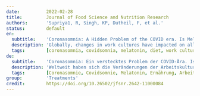 ```yaml
---
date:          2022-02-28
title:         Journal of Food Science and Nutrition Research
authors:       'Supriya1, R, Singh, KP, Dutheil, F, et al.'
status:        default
en:
  subtitle:    'Coronasomnia: A Hidden Problem of the COVID era. Is Melatonin a Potential Solution?'
  description: 'Globally, changes in work cultures have impacted on all life, and individuals have reported increased insomnia “Coronasomnia” as a result of COVID-19. Correct nutrition, in relation to micronutrient concentration, may have beneficial effects in controlling our biological sleep clocks. Specifically, melatonin supplementaions are being recommended for the COVID generation. However, there have been mixed reports regarding melatonin supplementation using high dosages for certain population groups, and there may be disadvantages in using melatonin as an exogenous supplement (oral tablet or injectable drug) in the long term. As a result, melatonin may not be suitable for all post COVID generations without further clinical trials. However, melatonin as a dietary supplement could have significant health benefits without causing any adverse effects. Therefore, the main aim of this opinion article is to highlight the challenges of “Coronasomnia” related to COVID 19, which has been overlooked. In addition, we highlight the research need for clinical trials on melatonin supplementation for inclusion in the diets of the COVID generation. Supplementation regimes using naturally occurring melatonin obtained from dietary sources will regulate central biological cycle naturally. Consequently, future research is needed to investigate whether melatonin containing foods are clinically beneficial to the COVID generation by increasing the bioavailability of melatonin using dietary supplementation. '
  tags:        [coronasomnia, covidsomnia, melatonin, diet, work culture]
de:
  subtitle:    'Coronasomnia: Ein verstecktes Problem der COVID-Ära. Ist Melatonin eine mögliche Lösung?'
  description: 'Weltweit haben sich die Veränderungen der Arbeitskulturen auf das gesamte Leben ausgewirkt, und Einzelpersonen haben über zunehmende Schlaflosigkeit "Coronasomnia" als Folge von COVID-19 berichtet. Die richtige Ernährung in Bezug auf die Mikronährstoffkonzentration kann sich günstig auf die Steuerung unserer biologischen Schlafrhythmen auswirken. Für die COVID-Generation werden insbesondere Melatoninpräparate empfohlen. Es gibt jedoch gemischte Berichte über die Einnahme von Melatonin-Supplementen in hohen Dosierungen für bestimmte Bevölkerungsgruppen, und es kann Nachteile haben, Melatonin als exogenes Supplement (orale Tablette oder injizierbares Medikament) langfristig zu verwenden. Daher ist Melatonin ohne weitere klinische Studien möglicherweise nicht für alle Generationen nach COVID geeignet. Melatonin als Nahrungsergänzungsmittel könnte jedoch einen erheblichen gesundheitlichen Nutzen haben, ohne dass es zu unerwünschten Wirkungen kommt. Daher besteht das Hauptziel dieses Meinungsartikels darin, die Herausforderungen der "Coronasomnie" im Zusammenhang mit COVID 19 hervorzuheben, die bisher übersehen wurden. Außerdem weisen wir auf den Forschungsbedarf für klinische Studien zur Melatonin-Supplementierung in der Ernährung der COVID-Generation hin. Ergänzungssysteme mit natürlich vorkommendem Melatonin aus der Nahrung werden den zentralen biologischen Zyklus auf natürliche Weise regulieren. Folglich sind künftige Forschungsarbeiten erforderlich, um zu untersuchen, ob melatoninhaltige Lebensmittel für die COVID-Generation von klinischem Nutzen sind, indem sie die Bioverfügbarkeit von Melatonin durch Nahrungsergänzung erhöhen. ' 
  tags:        [Coronasomnie, Covidsomnie, Melatonin, Ernährung, Arbeitskultur]
group:         'Treatments'
credit:        https://doi.org/10.26502/jfsnr.2642-11000084
---
```

